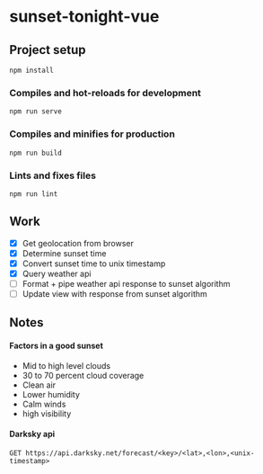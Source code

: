 # sunset-tonight-vue

## Project setup
```
npm install
```

### Compiles and hot-reloads for development
```
npm run serve
```

### Compiles and minifies for production
```
npm run build
```

### Lints and fixes files
```
npm run lint
```

## Work
- [x] Get geolocation from browser
- [x] Determine sunset time
- [x] Convert sunset time to unix timestamp
- [x] Query weather api
- [ ] Format + pipe weather api response to sunset algorithm
- [ ] Update view with response from sunset algorithm

## Notes

#### Factors in a good sunset
- Mid to high level clouds
- 30 to 70 percent cloud coverage
- Clean air
- Lower humidity
- Calm winds
- high visibility

#### Darksky api
```
GET https://api.darksky.net/forecast/<key>/<lat>,<lon>,<unix-timestamp>
```


